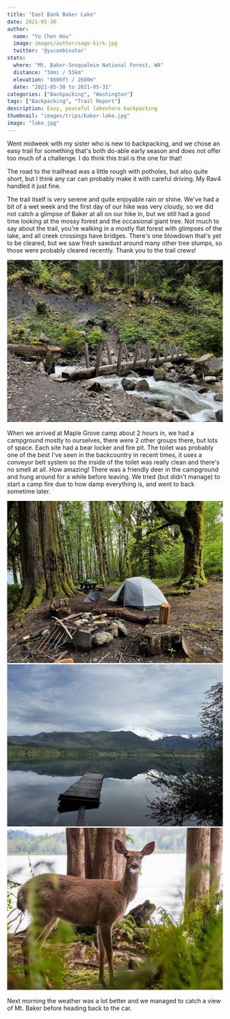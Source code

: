 ```yaml
---
title: "East Bank Baker Lake"
date: 2021-05-30
author: 
  name: "Yu Chen Hou"
  image: images/author/sage-kirk.jpg
  twitter: '@yucombinator'
stats:
  where: "Mt. Baker-Snoqualmie National Forest, WA"
  distance: "34mi / 55km"
  elevation: "8600ft / 2600m"
  date: "2021-05-30 to 2021-05-31"
categories: ["Backpacking", "Washington"]
tags: ["Backpacking", "Trail Report"]
description: Easy, peaceful lakeshore backpacking
thumbnail: "images/trips/baker-lake.jpg"
image: "lake.jpg"
---
```


Went midweek with my sister who is new to backpacking, and we chose an easy trail for something that's both do-able early season and does not offer too much of a challenge. I do think this trail is the one for that!

The road to the trailhead was a little rough with potholes, but also quite short, but I think any car can probably make it with careful driving. My Rav4 handled it just fine.

The trail itself is very serene and quite enjoyable rain or shine. We've had a bit of a wet week and the first day of our hike was very cloudy, so we did not catch a glimpse of Baker at all on our hike in, but we still had a good time looking at the mossy forest and the occasional giant tree. Not much to say about the trail, you're walking in a mostly flat forest with glimpses of the lake, and all creek crossings have bridges. There's one blowdown that's yet to be cleared, but we saw fresh sawdust around many other tree stumps, so those were probably cleared recently. Thank you to the trail crews!

![On the way to the waterfall!](creek.jpeg "On the way to the waterfall!")

When we arrived at Maple Grove camp about 2 hours in, we had a campground mostly to ourselves, there were 2 other groups there, but lots of space. Each site had a bear locker and fire pit. The toilet was probably one of the best I've seen in the backcountry in recent times, it uses a conveyor belt system so the inside of the toilet was really clean and there's no smell at all. How amazing! There was a friendly deer in the campground and hung around for a while before leaving. We tried (but didn't manage) to start a camp fire due to how damp everything is, and went to back sometime later.

![On the way to the waterfall!](camp.jpeg "On the way to the waterfall!")
![On the way to the waterfall!](lake.jpeg "On the way to the waterfall!")
![On the way to the waterfall!](deer.jpeg "On the way to the waterfall!")

Next morning the weather was a lot better and we managed to catch a view of Mt. Baker before heading back to the car.